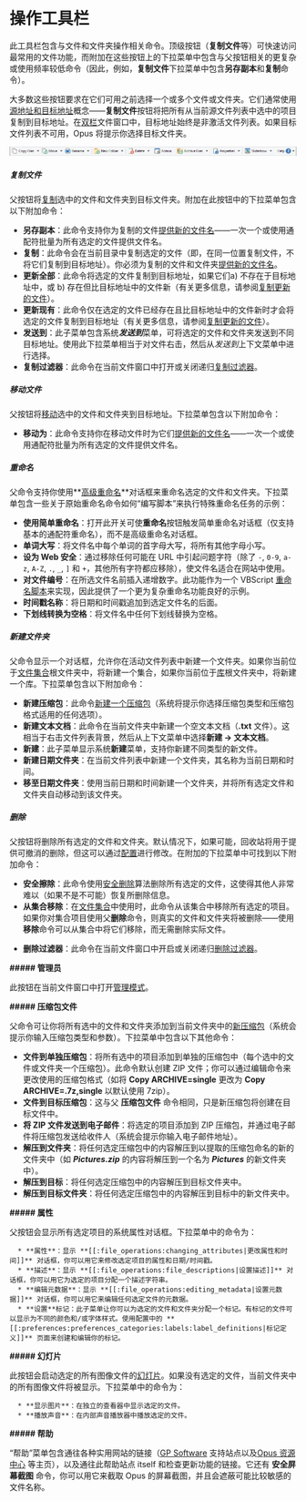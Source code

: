 # 操作工具栏

此工具栏包含与文件和文件夹操作相关命令。顶级按钮（**复制文件**等）可快速访问最常用的文件功能，而附加在这些按钮上的下拉菜单中包含与父按钮相关的更复杂或使用频率较低命令（因此，例如，**复制文件**下拉菜单中包含**另存副本**和**复制**命令）。

大多数这些按钮要求在它们可用之前选择一个或多个文件或文件夹。它们通常使用[源地址和目标地址](/Manual/basic_concepts/source_and_destination.zh.md)概念——**复制文件**按钮将把所有从当前源文件列表中选中的项目复制到目标地址。在[双栏](../../dual_display/README.zh.md)文件窗口中，目标地址始终是非激活文件列表。如果目标文件列表不可用，Opus 将提示你选择目标文件夹。

![](/Manual/images/media/13/operations_toolbar.png)

##### 复制文件

父按钮将[复制](/Manual/file_operations/copying_moving_and_deleting_files/README.zh.md)选中的文件和文件夹到目标文件夹。附加在此按钮中的下拉菜单包含以下附加命令：

* **另存副本**：此命令支持你为复制的文件[提供新的文件名](/Manual/file_operations/copying_moving_and_deleting_files/copying_using_the_toolbar_buttons/using_wildcards_when_copying.zh.md)——一次一个或使用通配符批量为所有选定的文件提供文件名。
* **复制**：此命令会在当前目录中复制选定的文件（即，在同一位置复制文件，不将它们复制到目标地址）。你必须为复制的文件和文件夹[提供新的文件名](/Manual/file_operations/copying_moving_and_deleting_files/copying_using_the_toolbar_buttons/using_wildcards_when_copying.zh.md)。
* **更新全部**：此命令将选定的文件复制到目标地址，如果它们a) 不存在于目标地址中，或 b) 存在但比目标地址中的文件新（有关更多信息，请参阅[复制更新的文件](/Manual/file_operations/copying_moving_and_deleting_files/copying_updated_files/README.zh.md)）。
* **更新现有**：此命令仅在选定的文件已经存在且比目标地址中的文件新时才会将选定的文件复制到目标地址（有关更多信息，请参阅[复制更新的文件](/Manual/file_operations/copying_moving_and_deleting_files/copying_updated_files/README.zh.md)）。
* **发送到**：此子菜单包含系统***发送到***菜单，可将选定的文件和文件夹发送到不同目标地址。使用此下拉菜单相当于对文件右击，然后从*发送到*上下文菜单中进行选择。
* **复制过滤器**：此命令在当前文件窗口中打开或关闭递归[复制过滤器](/Manual/file_operations/filtered_operations/README.zh.md)。

##### 移动文件

父按钮将[移动](/Manual/file_operations/copying_moving_and_deleting_files/README.zh.md)选中的文件和文件夹到目标地址。下拉菜单包含以下附加命令：

* **移动为**：此命令支持你在移动文件时为它们[提供新的文件名](/Manual/file_operations/copying_moving_and_deleting_files/copying_using_the_toolbar_buttons/using_wildcards_when_copying.zh.md)——一次一个或使用通配符批量为所有选定的文件提供文件名。

##### 重命名

父命令支持你使用**[高级重命名](/Manual/file_operations/renaming_files/advanced_rename/README.zh.md)**对话框来重命名选定的文件和文件夹。下拉菜单包含一些关于原始重命名命令如何“编写脚本”来执行特殊重命名任务的示例：

* **使用简单重命名**：打开此开关可使**重命名**按钮触发简单重命名对话框（仅支持基本的通配符重命名），而不是高级重命名对话框。
* **单词大写**：将文件名中每个单词的首字母大写，将所有其他字母小写。
* **设为 Web 安全**：通过移除任何可能在 URL 中引起问题字符（除了 `-`, `0-9`, `a-z`, `A-Z`, `.`, `_`, `]` 和 `+`，其他所有字符都应移除），使文件名适合在网站中使用。
* **对文件编号**：在所选文件名前插入递增数字。此功能作为一个 VBScript [重命名脚本](/Manual/file_operations/renaming_files/advanced_rename/rename_scripts.zh.md)来实现，因此提供了一个更为复杂重命名功能良好的示例。
* **时间戳名称**：将日期和时间戳追加到选定文件名的后面。
* **下划线转换为空格**：将文件名中任何下划线替换为空格。

##### 新建文件夹

父命令显示一个对话框，允许你在活动文件列表中新建一个文件夹。如果你当前位于[文件集合](/Manual/basic_concepts/virtual_file_system/file_collections/README.zh.md)根文件夹中，将新建一个集合，如果你当前位于[库](/Manual/basic_concepts/virtual_file_system/libraries.zh.md)根文件夹中，将新建一个库。下拉菜单包含以下附加命令：

* **新建压缩包**：此命令[新建一个压缩包](/Manual/file_operations/creating_archives/README.zh.md)（系统将提示你选择压缩包类型和压缩包格式适用的任何选项）。
* **新建文本文档**：此命令在当前文件夹中新建一个空文本文档（**.txt** 文件）。这相当于右击文件列表背景，然后从上下文菜单中选择**新建 -\> 文本文档**。
* **新建**：此子菜单显示系统**新建**菜单，支持你新建不同类型的新文件。
* **新建日期文件夹**：在当前文件列表中新建一个文件夹，其名称为当前日期和时间。
* **移至日期文件夹**：使用当前日期和时间新建一个文件夹，并将所有选定文件和文件夹自动移动到该文件夹。

##### 删除

父按钮将删除所有选定的文件和文件夹。默认情况下，如果可能，回收站将用于提供可撤消的删除，但这可以通过[配置](/Manual/preferences/preferences_categories/file_operations/deleting_files.zh.md)进行修改。在附加的下拉菜单中可找到以下附加命令：

* **安全擦除**：此命令使用[安全删除](/Manual/file_operations/copying_moving_and_deleting_files/deleting_files/secure_delete.zh.md)算法删除所有选定的文件，这使得其他人非常难以（如果不是不可能）恢复所删除信息。
* **从集合移除**：在[文件集合](/Manual/basic_concepts/virtual_file_system/file_collections/README.zh.md)中使用时，此命令从该集合中移除所有选定的项目。如果你对集合项目使用父**删除**命令，则真实的​​文件和文件夹将被删除——使用**移除**命令可以从集合中将它们移除，而无需删除实际文件。
- **删除过滤器**：此命令在当前文件窗口中开启或关闭递归[删除过滤器](/Manual/file_operations/filtered_operations/README.zh.md)。

**##### 管理员**

此按钮在当前文件窗口中打开[管理模式](/Manual/file_operations/uac_and_administrator_mode.zh.md)。

**##### 压缩包文件**

父命令可让你将所有选中的文件和文件夹添加到当前文件夹中的[新压缩包](/Manual/file_operations/creating_archives/add_to_archive_dialog/README.zh.md)（系统会提示你输入压缩包类型和参数）。下拉菜单中包含以下其他命令：

- **文件到单独压缩包**：将所有选中的项目添加到单独的压缩包中（每个选中的文件或文件夹一个压缩包）。此命令默认创建 ZIP 文件；你可以通过编辑命令来更改使用的压缩包格式（如将 **Copy ARCHIVE=single** 更改为 **Copy ARCHIVE=.7z,single** 以默认使用 7zip）。
- **文件到目标压缩包**：这与父 **压缩包文件** 命令相同，只是新压缩包将创建在目标文件中。
- **将 ZIP 文件发送到电子邮件**：将选定的项目添加到 ZIP 压缩包，并通过电子邮件将压缩包发送给收件人（系统会提示你输入电子邮件地址）。
- **解压到文件夹**：将任何选定压缩包中的内容解压到以提取的压缩包命名的新的文件夹中（如 ***Pictures.zip*** 的内容将解压到一个名为 ***Pictures*** 的新文件夹中）。
- **解压到目标**：将任何选定压缩包中的内容解压到目标文件夹中。
- **解压到目标文件夹**：将任何选定压缩包中的内容解压到目标中的新文件夹中。

**##### 属性**

父按钮会显示所有选定项目的系统属性对话框。下拉菜单中的命令为：

      * **属性**：显示 **[[:file_operations:changing_attributes|更改属性和时间]]** 对话框，你可以用它来修改选定项目的属性和日期/时间戳。 
      * **描述**：显示 **[[:file_operations:file_descriptions|设置描述]]** 对话框，你可以用它为选定的项目分配一个描述字符串。 
      * **编辑元数据**：显示 **[[:file_operations:editing_metadata|设置元数据]]** 对话框，你可以用它来编辑任何选定文件的元数据。 
      * **设置**标记：此子菜单让你可以为选定的文件和文件夹分配一个标记。有标记的文件可以显示为不同的颜色和/或字体样式。使用配置中的 **[[:preferences:preferences_categories:labels:label_definitions|标记定义]]** 页面来创建和编辑你的标记。

**##### 幻灯片**

此按钮会启动选定的所有图像文件的[幻灯片](/Manual/additional_functionality/viewing_images/README.zh.md)。如果没有选定的文件，当前文件夹中的所有图像文件将被显示。下拉菜单中的命令为：

      * **显示图片**：在独立的查看器中显示选定的文件。 
      * **播放声音**：在内部声音播放器中播放选定的文件。

**##### 帮助**

“帮助”菜单包含通往各种实用网站的链接（[GP Software](http://www.gpsoft.com.au/) 支持站点以及[Opus 资源中心](http://resource.dopus.com/) 等主页），以及通往此帮助站点 itself 和检查更新功能的链接。它还有 **安全屏幕截图** 命令，你可以用它来截取 Opus 的屏幕截图，并且会遮蔽可能比较敏感的文件名称。